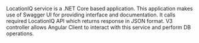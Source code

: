 LocationIQ service is a .NET Core based application. This application makes use of Swagger UI for providing interface and documentation. It calls required LocationIQ API which returns response in JSON format.
V3 controller allows Angular Client to interact with this service and perform DB operations.
